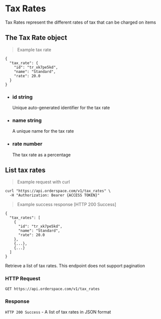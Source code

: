 # Tax Rates

Tax Rates represent the different rates of tax that can be charged on items

## The Tax Rate object

> Example tax rate

```json-doc
{
  "tax_rate": {
    "id": "tr_xk7pe5kd",
    "name": "Standard",
    "rate": 20.0
  }
}
```

<ul class="attributes">
	<li>
		<h3><span class="name">id</span> <span class="type">string</span></h3>
		<div class="description">Unique auto-generated identifier for the tax rate</div>
	</li>
	<li>
		<h3><span class="name">name</span> <span class="type">string</span></h3>
		<div class="description">A unique name for the tax rate<div>
	</li>
	<li>
		<h3><span class="name">rate</span> <span class="type number">number</span></h3>
		<div class="description">The tax rate as a percentage</div>
	</li>
</ul>

## List tax rates

> Example request with curl

```shell
curl "https://api.orderspace.com/v1/tax_rates" \
  -H "Authorization: Bearer {ACCESS TOKEN}"
```

> Example success response [HTTP 200 Success]

```json-doc
{
  "tax_rates": [
    {
      "id": "tr_xk7pe5kd",
      "name": "Standard",
      "rate": 20.0
    },
    {...},
    {...}
  ]
}
```

Retrieve a list of tax rates. This endpoint does not support pagination

### HTTP Request

`GET https://api.orderspace.com/v1/tax_rates`


### Response

`HTTP 200 Success` - A list of tax rates in JSON format
